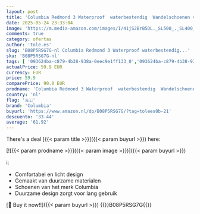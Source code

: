```yaml
---
layout: post
title: 'Columbia Redmond 3 Waterproof  waterbestendig  Wandelschoenen voor Dames  Grijs  Ti Titanium/Red Onion   39.5 EU'
date: 2025-05-24 23:33:04
image: 'https://m.media-amazon.com/images/I/41jS2BrB5DL._SL500_._SL400_.jpg'
comments: true
category: ofertas
author: 'tole.es'
slug: 'B08P5RSG7G-nl Columbia Redmond 3 Waterproof waterbestendig...'
sku: 'B08P5RSG7G-nl'
tags: [ '093624ba-c879-4b38-938a-0eec9e1ff133_0','093624ba-c879-4b38-938a-0eec9e1ff133_3601','Arborist Merchandising Root','Damesmode','Damesschoenen','Kleding, schoenen & sieraden','Kleding, schoenen en sieraden','New Arrivals','Self Service','Special Features Stores','Trainings- & outdoorschoenen dames','Trekking- & hikingschoeisel dames','Wandelschoenen dames','columbia','🇳🇱', ]
actualPrice: 59.9 EUR
currency: EUR
price: 59.9
comparePrice: 90.0 EUR
prodname: 'Columbia Redmond 3 Waterproof  waterbestendig  Wandelschoenen voor Dames  Grijs  Ti Titanium/Red Onion   39.5 EU'
country: 'nl'
flag: '🇳🇱'
brand: 'Columbia'
buyurl: 'https://www.amazon.nl/dp/B08P5RSG7G/?tag=tolees0b-21'
descuento: '33.44'
average: '61.92'
---
```


There's a deal [{{< param title >}}]({{< param buyurl >}})  here:

[![{{< param prodname >}}]({{< param image >}})]({{< param buyurl >}})

ℹ️:

- Comfortabel en licht design
- Gemaakt van duurzame materialen
- Schoenen van het merk Columbia
- Duurzame design zorgt voor lang gebruik

[🛒 Buy it now!!]({{< param buyurl >}})
{{<world>}}B08P5RSG7G{{</world>}}
